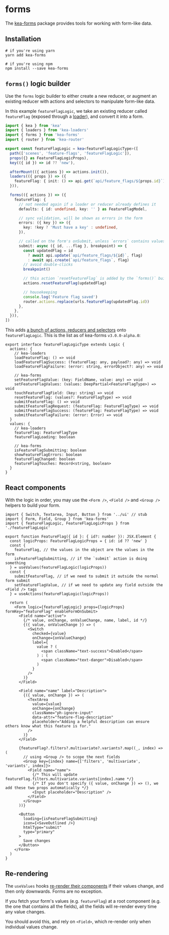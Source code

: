 # forms

The [kea-forms](https://github.com/keajs/kea-forms) package provides tools for working with form-like data.

## Installation

```shell
# if you're using yarn
yarn add kea-forms

# if you're using npm
npm install --save kea-forms
```

## `forms()` logic builder

Use the `forms` logic builder to either create a new reducer, or augment an existing reducer with actions and
selectors to manipulate form-like data.

In this example `featureFlagLogic`, we take an existing reducer called `featureFlag` (exposed through a [loader](/docs/plugins/loaders)),
and convert it into a form.

```ts
import { kea } from 'kea'
import { loaders } from 'kea-loaders'
import { forms } from 'kea-forms'
import { router } from 'kea-router'

export const featureFlagLogic = kea<featureFlagLogicType>([
  path(['scenes', 'feature-flags', 'featureFlagLogic']),
  props({} as FeatureFlagLogicProps),
  key(({ id }) => id ?? 'new'),

  afterMount(({ actions }) => actions.init()),
  loaders(({ props }) => ({
    featureFlag: { init: () => api.get(`api/feature_flags/${props.id}`) },
  })),

  forms(({ actions }) => ({
    featureFlag: {
      // not needed again if a loader or reducer already defines it
      defaults: { id: undefined, key: '' } as FeatureFlagModel,

      // sync validation, will be shown as errors in the form
      errors: ({ key }) => ({
        key: !key ? 'Must have a key' : undefined,
      }),

      // called on the form's onSubmit, unless `errors` contains values
      submit: async ({ id, ...flag }, breakpoint) => {
        const updatedFlag = id
          ? await api.update(`api/feature_flags/${id}`, flag)
          : await api.create(`api/feature_flags`, flag)
        // avoid double-clicks
        breakpoint()

        // this action `resetFeatureFlag` is added by the `forms()` builder
        actions.resetFeatureFlag(updatedFlag)

        // housekeeping
        console.log('Feature flag saved')
        router.actions.replace(urls.featureFlag(updatedFlag.id))
      },
    },
  })),
])
```

This adds [a bunch of actions, reducers and selectors](https://github.com/keajs/kea-forms/blob/a5efcba7c850408f73c0f015f28e8e8d5a7b6651/src/builder.ts#L26)
onto `featureFlagLogic`. This is the list as of kea-forms `v3.0.0-alpha.0`:

```tsx
export interface featureFlagLogicType extends Logic {
  actions: {
    // kea-loaders
    loadFeatureFlag: () => void
    loadFeatureFlagSuccess: (featureFlag: any, payload?: any) => void
    loadFeatureFlagFailure: (error: string, errorObject?: any) => void

    // kea-forms
    setFeatureFlagValue: (key: FieldName, value: any) => void
    setFeatureFlagValues: (values: DeepPartial<FeatureFlagType>) => void
    touchFeatureFlagField: (key: string) => void
    resetFeatureFlag: (values?: FeatureFlagType) => void
    submitFeatureFlag: () => void
    submitFeatureFlagRequest: (featureFlag: FeatureFlagType) => void
    submitFeatureFlagSuccess: (featureFlag: FeatureFlagType) => void
    submitFeatureFlagFailure: (error: Error) => void
  }
  values: {
    // kea-loaders
    featureFlag: FeatureFlagType
    featureFlagLoading: boolean

    // kea-forms
    isFeatureFlagSubmitting: boolean
    showFeatureFlagErrors: boolean
    featureFlagChanged: boolean
    featureFlagTouches: Record<string, boolean>
  }
}
```

## React components

With the logic in order, you may use the `<Form />`, `<Field />` and `<Group />` helpers to build your form.

```tsx
import { Switch, Textarea, Input, Button } from '../ui' // stub
import { Form, Field, Group } from 'kea-forms'
import { featureFlagLogic, FeatureFlagLogicProps } from './featureFlagLogic'

export function FeatureFlag({ id }: { id?: number }): JSX.Element {
  const logicProps: FeatureFlagLogicProps = { id: id ?? 'new' }
  const {
    featureFlag, // the values in the object are the values in the form
    isFeatureFlagSubmitting, // if the `submit` action is doing something
  } = useValues(featureFlagLogic(logicProps))
  const {
    submitFeatureFlag, // if we need to submit it outside the normal form submit
    setFeatureFlagValue, // if we need to update any field outside the <Field /> tags
  } = useActions(featureFlagLogic(logicProps))

  return (
    <Form logic={featureFlagLogic} props={logicProps} formKey="featureFlag" enableFormOnSubmit>
      <Field name="active">
        {/* value, onChange, onValueChange, name, label, id */}
        {({ value, onValueChange }) => (
          <Switch
            checked={value}
            onChange={onValueChange}
            label={
              value ? (
                <span className="text-success">Enabled</span>
              ) : (
                <span className="text-danger">Disabled</span>
              )
            }
          />
        )}
      </Field>

      <Field name="name" label="Description">
        {({ value, onChange }) => (
          <TextArea
            value={value}
            onChange={onChange}
            className="ph-ignore-input"
            data-attr="feature-flag-description"
            placeholder="Adding a helpful description can ensure others know what this feature is for."
          />
        )}
      </Field>

      {featureFlag?.filters?.multivariate?.variants?.map((_, index) => (
        // using <Group /> to scope the next fields
        <Group key={index} name={['filters', 'multivariate', 'variants', index]}>
          <Field name="name">
            {/* This will update featureFlag.filters.multivariate.variants[index].name */}
            {/* If you don't specify ({ value, onChange }) => (), we add these two props automatically */}
            <Input placeholder="Description" />
          </Field>
        </Group>
      ))}

      <Button
        loading={isFeatureFlagSubmitting}
        icon={<SaveOutlined />}
        htmlType="submit"
        type="primary"
      >
        Save changes
      </Button>
    </Form>
  )
}
```

## Re-rendering

The `useValues` hooks [re-render their components](/docs/react/useValues#re-rendering) if their values change, and then only downwards. Forms are no exception.

If you fetch your form's values (e.g. `featureFlag`) at a root component (e.g. the one that contains all the fields), all the fields will re-render
every time any value changes. 

You should avoid this, and rely on `<Field>`, which re-render only when individual values change. 